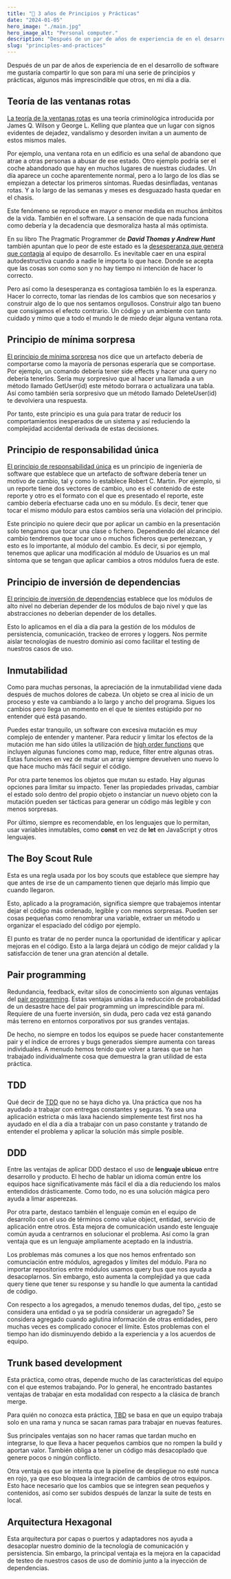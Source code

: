 ```yaml
---
title: "👾 3 años de Principios y Prácticas"
date: "2024-01-05"
hero_image: "./main.jpg"
hero_image_alt: "Personal computer."
description: "Después de un par de años de experiencia de en el desarrollo de software me gustaría compartir lo que son para mí una serie de principios y prácticas, algunos más imprescindible que otros, en mi día a día."
slug: "principles-and-practices"
---
```


Después de un par de años de experiencia de en el desarrollo de software me gustaría compartir lo que son para mí una serie de principios y prácticas, algunos más imprescindible que otros, en mi día a día.

## Teoría de las ventanas rotas

[La teoría de la ventanas rotas](https://es.wikipedia.org/wiki/Teor%C3%ADa_de_las_ventanas_rotas) es una teoría criminológica introducida por James Q. Wilson y George L. Kelling que plantea que un lugar con signos evidentes de dejadez, vandalismo y desorden invitan a un aumento de estos mismos males.

Por ejemplo, una ventana rota en un edificio es una señal de abandono que atrae a otras personas a abusar de ese estado. Otro ejemplo podría ser el coche abandonado que hay en muchos lugares de nuestras ciudades. Un día aparece un coche aparentemente normal, pero a lo largo de los días se empiezan a detectar los primeros síntomas. Ruedas desinfladas, ventanas rotas. Y a lo largo de las semanas y meses es desguazado hasta quedar en el chasis.

Este fenómeno se reproduce en mayor o menor medida en muchos ámbitos de la vida. También en el software. La sensación de que nada funciona como debería y la decadencia que desmoraliza hasta al más optimista.

En su libro The Pragmatic Programmer de *****David Thomas y Andrew Hunt***** también apuntan que lo peor de este estado es la [desesperanza que genera que contagia](https://psycnet.apa.org/record/1995-01924-001) al equipo de desarrollo. Es inevitable caer en una espiral autodestructiva cuando a nadie le importa lo que hace. Donde se acepta que las cosas son como son y no hay tiempo ni intención de hacer lo correcto.

Pero así como la desesperanza es contagiosa también lo es la esperanza. Hacer lo correcto, tomar las riendas de los cambios que son necesarios y construir algo de lo que nos sentamos orgullosos. Construir algo tan bueno que consigamos el efecto contrario. Un código y un ambiente con tanto cuidado y mimo que a todo el mundo le de miedo dejar alguna ventana rota.

## Principio de mínima sorpresa

[El principio de mínima sorpresa](https://en.wikipedia.org/wiki/Principle_of_least_astonishment) nos dice que un artefacto debería de comportarse como la mayoría de personas esperaría que se comportase. Por ejemplo, un comando debería tener side effects y hacer una query no debería tenerlos. Sería muy sorpresivo que al hacer una llamada a un método llamado GetUser(id) este método borrara o actualizara una tabla. Así como también sería sorpresivo que un método llamado DeleteUser(id) te devolviera una respuesta.

Por tanto, este principio es una guía para tratar de reducir los comportamientos inesperados de un sistema y así reduciendo la complejidad accidental derivada de estas decisiones.

## Principio de responsabilidad única

[El principio de responsabilidad única](https://en.wikipedia.org/wiki/Single_responsibility_principle) es un principio de ingeniería de software que establece que un artefacto de software debería tener un motivo de cambio, tal y como lo establece Robert C. Martin. Por ejemplo, si un reporte tiene dos vectores de cambio, uno es el contenido de este reporte y otro es el formato con el que es presentado el reporte, este cambio debería efectuarse cada uno en su módulo. Es decir, tener que tocar el mismo módulo para estos cambios sería una violación del principio.

Este principio no quiere decir que por aplicar un cambio en la presentación solo tengamos que tocar una clase o fichero. Dependiendo del alcance del cambio tendremos que tocar uno o muchos ficheros que pertenezcan, y esto es lo importante, al módulo del cambio. Es decir, si por ejemplo, tenemos que aplicar una modificación al módulo de Usuarios es un mal síntoma que se tengan que aplicar cambios a otros módulos fuera de este.

## Principio de inversión de dependencias

[El principio de inversión de dependencias](https://es.wikipedia.org/wiki/Principio_de_inversi%C3%B3n_de_la_dependencia) establece que los módulos de alto nivel no deberían depender de los módulos de bajo nivel y que las abstracciones no deberían depender de los detalles.

Esto lo aplicamos en el día a día para la gestión de los módulos de persistencia, comunicación, trackeo de errores y loggers. Nos permite aislar tecnologías de nuestro dominio así como facilitar el testing de nuestros casos de uso.

## Inmutabilidad

Como para muchas personas, la apreciación de la inmutabilidad viene dada después de muchos dolores de cabeza. Un objeto se crea al inicio de un proceso y este va cambiando a lo largo y ancho del programa. Sigues los cambios pero llega un momento en el que te sientes estúpido por no entender qué está pasando.

Puedes estar tranquilo, un software con excesiva mutación es muy complejo de entender y mantener. Para reducir y limitar los efectos de la mutación me han sido útiles la utilización de [high order functions](https://en.wikipedia.org/wiki/Higher-order_function) que incluyen algunas funciones como map, reduce, filter entre algunas otras. Estas funciones en vez de mutar un array siempre devuelven uno nuevo lo que hace mucho más fácil seguir el código.

Por otra parte tenemos los objetos que mutan su estado. Hay algunas opciones para limitar su impacto. Tener las propiedades privadas, cambiar el estado solo dentro del propio objeto o instanciar un nuevo objeto con la mutación pueden ser tácticas para generar un código más legible y con menos sorpresas.

Por último, siempre es recomendable, en los lenguajes que lo permitan, usar variables inmutables, como **const** en vez de **let** en JavaScript y otros lenguajes.

## The Boy Scout Rule

Esta es una regla usada por los boy scouts que establece que siempre hay que antes de irse de un campamento tienen que dejarlo más limpio que cuando llegaron.

Esto, aplicado a la programación, significa siempre que trabajemos intentar dejar el código más ordenado, legible y con menos sorpresas. Pueden ser cosas pequeñas como renombrar una variable, extraer un método u organizar el espaciado del código por ejemplo.

El punto es tratar de no perder nunca la oportunidad de identificar y aplicar mejoras en el código. Esto a la larga dejará un código de mejor calidad y la satisfacción de tener una gran atención al detalle.

## Pair programming

Redundancia, feedback, evitar silos de conocimiento son algunas ventajas del [pair programming](https://en.wikipedia.org/wiki/Pair_programming#:~:text=Pair%20programming%20is%20a%20software,two%20programmers%20switch%20roles%20frequently.). Estas ventajas unidas a la reducción de probabilidad de un desastre hace del pair programming un imprescindible para mí.  Requiere de una fuerte inversión, sin duda, pero cada vez está ganando más terreno en entornos corporativos por sus grandes ventajas.

De hecho, no siempre en todos los equipos se puede hacer constantemente pair y el índice de errores y bugs generados siempre aumenta con tareas individuales. A menudo hemos tenido que volver a tareas que se han trabajado individualmente cosa que demuestra la gran utilidad de esta práctica.

## TDD

Qué decir de [TDD](https://es.wikipedia.org/wiki/Desarrollo_guiado_por_pruebas) que no se haya dicho ya. Una práctica que nos ha ayudado a trabajar con entregas constantes y seguras. Ya sea una aplicación estricta o más laxa haciendo simplemente test first nos ha ayudado en el día a día a trabajar con un paso constante y tratando de entender el problema y aplicar la solución más simple posible.

## DDD

Entre las ventajas de aplicar DDD destaco el uso de **lenguaje ubicuo** entre desarrollo y producto. El hecho de hablar un idioma común entre los equipos hace significativamente más fácil el día a día reduciendo los malos entendidos drásticamente. Como todo, no es una solución mágica pero ayuda a limar asperezas.

Por otra parte, destaco también el lenguaje común en el equipo de desarrollo con el uso de términos como value object, entidad, servicio de aplicación entre otros. Esta mejora de comunicación usando este lenguaje común ayuda a centrarnos en solucionar el problema. Así como la gran ventaja que es un lenguaje ampliamente aceptado en la industria.

Los problemas más comunes a los que nos hemos enfrentado son comunciación entre módulos, agregados y límites del módulo. Para no importar repositorios entre módulos usamos query bus que nos ayuda a desacoplarnos. Sin embargo, esto aumenta la complejidad ya que cada query tiene que tener su response y su handle lo que aumenta la cantidad de código.

Con respecto a los agregados, a menudo tenemos dudas, del tipo, ¿esto se considera una entidad o ya se podría considerar un agregado? Se considera agregado cuando aglutina información de otras entidades, pero muchas veces es complicado conocer el límite. Estos problemas con el tiempo han ido disminuyendo debido a la experiencia y a los acuerdos de equipo.

## Trunk based development

Esta práctica, como otras, depende mucho de las características del equipo con el que estemos trabajando. Por lo general, he encontrado bastantes ventajas de trabajar en esta modalidad con respecto a la clásica de branch merge.

Para quién no conozca esta práctica, [TBD](https://trunkbaseddevelopment.com/) se basa en que un equipo trabaja solo en una rama y nunca se sacan ramas para trabajar en nuevas features.

Sus principales ventajas son no hacer ramas que tardan mucho en integrarse, lo que lleva a hacer pequeños cambios que no rompen la build y aportan valor. También obliga a tener un código más desacoplado que genere pocos o ningún conflicto.

Otra ventaja es que se intenta que la pipeline de despliegue no esté nunca en rojo, ya que eso bloquea la integración de cambios de otros equipos. Esto hace necesario que los cambios que se integren sean pequeños y contenidos, así como ser subidos después de lanzar la suite de tests en local.

## Arquitectura Hexagonal

Esta arquitectura por capas o puertos y adaptadores nos ayuda a desacoplar nuestro dominio de la tecnología de comunicación y persistencia. Sin embargo, la principal ventaja es la mejora en la capacidad de testeo de nuestros casos de uso de dominio junto a la inyección de dependencias.
